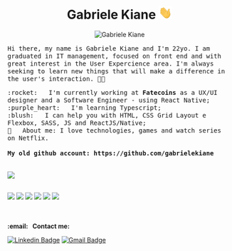 
# <h1 align="center">Gabriele Kiane <img src="https://raw.githubusercontent.com/ABSphreak/ABSphreak/master/gifs/Hi.gif" width="30px"></h1>

<p align="center"><img width="60%" alt="Gabriele Kiane" src="https://cdn.dribbble.com/users/94324/screenshots/3179847/maytheforce_dribbble.jpg"/></p>

<p><samp>Hi there, my name is Gabriele Kiane and I'm 22yo.
I am graduated in IT management, focused on front end and with great interest in the User Expercience area. I'm always seeking to learn new things that will make a difference in the user's interaction.  👩‍💻</p>

<p><samp>
 :rocket:  &nbsp; I'm currently working at <b>Fatecoins</b> as a UX/UI designer and a Software Engineer - using React Native;
 <br/> :purple_heart: &nbsp; I'm learning Typescript;
 <br/> :blush: &nbsp; I can help you with HTML, CSS Grid Layout e Flexbox, SASS, JS and ReactJS/Native;
 <br/> 💬  &nbsp; About me: I love technologies, games and watch series on Netflix.
 <br/>
 <br/>
 <b>My old github account: https://github.com/gabrielekiane</b>
 </p>
 <br/>

<a href="https://github.com/biancaespindola/github-readme-stats">
  <!-- Change the `github-readme-stats.anuraghazra1.vercel.app` to `github-readme-stats.vercel.app`  -->
  <img align="center" src="https://github-readme-stats.vercel.app/api/top-langs/?username=gabrielekiane&layout=compact&theme=buefy" />
</a>
<br/>
<br/>

<code><img width="10%" src="https://www.vectorlogo.zone/logos/w3_html5/w3_html5-ar21.svg"></code>
<code><img width="10%" src="https://www.vectorlogo.zone/logos/netlifyapp_watercss/netlifyapp_watercss-ar21.svg"></code>
<code><img width="10%" src="https://www.vectorlogo.zone/logos/sass-lang/sass-lang-ar21.svg"></code>
<code><img width="10%" src="https://www.vectorlogo.zone/logos/reactjs/reactjs-ar21.svg"></code>
<code><img width="10%" src="https://www.vectorlogo.zone/logos/javascript/javascript-ar21.svg"></code>
<code><img width="10%" src="https://www.vectorlogo.zone/logos/typescriptlang/typescriptlang-ar21.svg"></code>

<br/>
<br/>
<b> :email: &nbsp; Contact me:</b> <br/>
 
[![Linkedin Badge](https://img.shields.io/badge/-GabrieleKiane-blue?style=flat-square&logo=Linkedin&logoColor=white&link=https://https://www.linkedin.com/in/gabrielekiane/)](https://www.linkedin.com/in/gabrielekiane/)
[![Gmail Badge](https://img.shields.io/badge/-gabrielekiane.bsm@gmail.com-c14438?style=flat-square&logo=Gmail&logoColor=white&link=mailto:gabrielekiane.bsm@gmail.com)](mailto:gabrielekiane.bsm@gmail.com)
